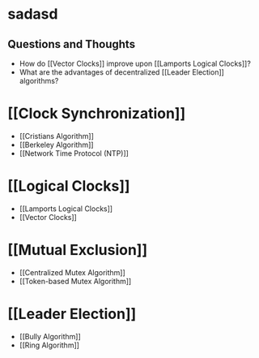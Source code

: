 # sadasd

## Questions and Thoughts
- How do [[Vector Clocks]] improve upon [[Lamports Logical Clocks]]?
- What are the advantages of decentralized [[Leader Election]] algorithms?
# [[Clock Synchronization]]

- [[Cristians Algorithm]]
- [[Berkeley Algorithm]]
- [[Network Time Protocol (NTP)]]

# [[Logical Clocks]]

- [[Lamports Logical Clocks]]
- [[Vector Clocks]]

# [[Mutual Exclusion]]

- [[Centralized Mutex Algorithm]]
- [[Token-based Mutex Algorithm]]

# [[Leader Election]]

- [[Bully Algorithm]]
- [[Ring Algorithm]]